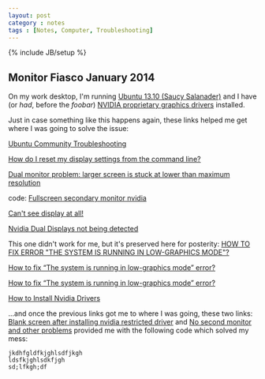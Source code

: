 ```yaml
---
layout: post
category : notes
tags : [Notes, Computer, Troubleshooting]
---
```

{% include JB/setup %}

## Monitor Fiasco January 2014

On my work desktop, I'm running [Ubuntu 13.10 (Saucy Salanader)](http://releases.ubuntu.com/saucy/) and I have (or <i>had</i>, before the <i>foobar</i>) [NVIDIA proprietary graphics drivers](http://www.nvidia.com/object/unix.html) installed.

Just in case something like this happens again, these links helped me get where I was going to solve the issue:

[Ubuntu Community Troubleshooting](https://help.ubuntu.com/community/Troubleshooting)

[How do I reset my display settings from the command line?](http://askubuntu.com/questions/223486/how-do-i-reset-my-display-settings-from-the-command-line)

[Dual monitor problem: larger screen is stuck at lower than maximum resolution](http://ubuntuforums.org/showthread.php?t=2074912)

code: [Fullscreen secondary monitor nvidia](http://pastebin.com/mcweUUZm)

[Can't see display at all!](https://answers.launchpad.net/ubuntu/+source/xserver-xorg-video-intel/+question/89714)

[Nvidia Dual Displays not being detected](http://askubuntu.com/questions/103317/nvidia-dual-displays-not-being-detected)

This one didn't work for me, but it's preserved here for posterity: [HOW TO FIX ERROR "THE SYSTEM IS RUNNING IN LOW-GRAPHICS MODE"?](http://www.techlw.com/2012/12/how-to-fix-error-system-is-running-in.html)

[How to fix “The system is running in low-graphics mode” error?](http://ozkaya84.wordpress.com/2013/03/30/how-to-fix-the-system-is-running-in-low-graphics-mode-error/)

[How to fix “The system is running in low-graphics mode” error?](http://askubuntu.com/questions/141606/how-to-fix-the-system-is-running-in-low-graphics-mode-error)

[How to Install Nvidia Drivers](http://askubuntu.com/questions/61396/how-to-install-nvidia-drivers/61433#61433)

...and once the previous links got me to where I was going, these two links: [Blank screen after installing nvidia restricted driver](http://askubuntu.com/questions/41681/blank-screen-after-installing-nvidia-restricted-driver) and [No second monitor and other problems](http://askubuntu.com/questions/288541/13-04-nvidia-geforce-8800-gts-no-second-monitor-and-other-problems) provided me with the following code which solved my mess:

    jkdhfgldfkjghlsdfjkgh
    ldsfkjghlsdkfjgh
    sd;lfkgh;df



